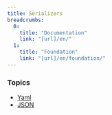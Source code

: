 ```yaml
---
title: Serializers
breadcrumbs:
  0:
    title: "Documentation"
    link: "[url]/en/"
  1:
    title: "Foundation"
    link: "[url]/en/foundation/"
---
```


### Topics

* [Yaml](./serializers/yaml)
* [JSON](./serializers/json)
